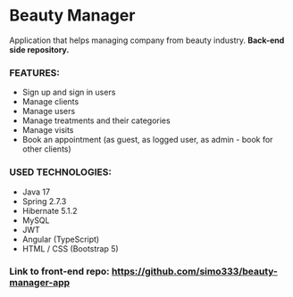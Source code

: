 # Beauty Manager

Application that helps managing company from beauty industry. 
**Back-end side repository.**

### FEATURES:
* Sign up and sign in users
* Manage clients
* Manage users
* Manage treatments and their categories
* Manage visits
* Book an appointment (as guest, as logged user, as admin - book for other clients)


### USED TECHNOLOGIES:
* Java 17
* Spring 2.7.3
* Hibernate 5.1.2
* MySQL
* JWT
* Angular (TypeScript)
* HTML / CSS (Bootstrap 5)


### Link to front-end repo: https://github.com/simo333/beauty-manager-app

